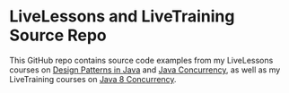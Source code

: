 LiveLessons and LiveTraining Source Repo
========================================

This GitHub repo contains source code examples from my LiveLessons
courses on [Design Patterns in
Java](http://www.dre.vanderbilt.edu/~schmidt/LiveLessons/DPiJava/) and
[Java
Concurrency](http://www.dre.vanderbilt.edu/~schmidt/LiveLessons/CPiJava/),
as well as my LiveTraining courses on [Java 8
Concurrency](https://www.safaribooksonline.com/live-training/courses/java-8-concurrency/0636920091080/).
